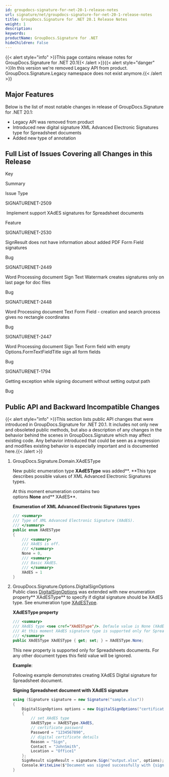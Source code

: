 ```yaml
---
id: groupdocs-signature-for-net-20-1-release-notes
url: signature/net/groupdocs-signature-for-net-20-1-release-notes
title: GroupDocs.Signature for .NET 20.1 Release Notes
weight: 1
description: 
keywords: 
productName: GroupDocs.Signature for .NET
hideChildren: False
---
```

{{< alert style="info" >}}This page contains release notes for GroupDocs.Signature for .NET 20.1{{< /alert >}}{{< alert style="danger" >}}In this version we're removed Legacy API from product. GroupDocs.Signature.Legacy namespace does not exist anymore.{{< /alert >}}

## Major Features

Below is the list of most notable changes in release of GroupDocs.Signature for .NET 20.1:

*   Legacy API was removed from product
*   Introduced new digital signature XML Advanced Electronic Signatures type for Spreadsheet documents
*   Added new type of annotation

## Full List of Issues Covering all Changes in this Release

Key

Summary

Issue Type

SIGNATURENET-2509 

 Implement support XAdES signatures for Spreadsheet documents

Feature

SIGNATURENET-2530

SignResult does not have information about added PDF Form Field signatures

Bug

SIGNATURENET-2449

Word Processing document Sign Text Watermark creates signatures only on last page for doc files

Bug

SIGNATURENET-2448

Word Processing document Text Form Field - creation and search process gives no rectangle coordinates

Bug

SIGNATURENET-2447

Word Processing document Sign Text Form field with empty Options.FormTextFieldTitle sign all form fields

Bug

SIGNATURENET-1794

Getting exception while signing document without setting output path

Bug

## Public API and Backward Incompatible Changes

{{< alert style="info" >}}This section lists public API changes that were introduced in GroupDocs.Signature for .NET 20.1. It includes not only new and obsoleted public methods, but also a description of any changes in the behavior behind the scenes in GroupDocs.Signature which may affect existing code. Any behavior introduced that could be seen as a regression and modifies existing behavior is especially important and is documented here.{{< /alert >}}

1.  GroupDocs.Signature.Domain.XAdESType
    
    New public enumeration type **XAdESType** was added**. **This type describes possible values of XML Advanced Electronic Signatures types.
    
    At this moment enumeration contains two options **None** and** XAdES**.
    
    **Enumeration of XML Advanced Electronic Signatures types**
    
    ```csharp
    /// <summary>
    /// Type of XML Advanced Electronic Signature (XAdES).
    /// </summary>
    public enum XAdESType
    {
        /// <summary>
        /// XAdES is off.
        /// </summary>
        None = 0,
        /// <summary>
        /// Basic XAdES.
        /// </summary>
        XAdES = 1
    }
    ```
    
2.  GroupDocs.Signature.Options.DigitalSignOptions  
    Public class [DigitalSignOptions](https://apireference.groupdocs.com/net/signature/groupdocs.signature.options/digitalsignoptions) was extended with new enumeration property** XAdESType** to specify if digital signature should be XAdES type. See enumeration type [XAdESType](https://apireference.groupdocs.com/net/signature/groupdocs.signature.domain/xadestype).
    
    **XAdESType property**
    
    ```csharp
    /// <summary>
    /// XAdES type <see cref="XAdESType"/>. Defaule value is None (XAdES is off).
    /// At this moment XAdES signature type is supported only for Spreadsheet documents.
    /// </summary>
    public XAdESType XAdESType { get; set; } = XAdESType.None;
    
    ```
    
    This new property is supported only for Spreadsheets documents. For any other document types this field value will be ignored.
    
    **Example**:
    
    Following example demonstrates creating XAdES Digital signature for Spreadsheet document.
    
    **Signing Spreadsheet document with XAdES signature**
    
    ```csharp
    using (Signature signature = new Signature("sample.xlsx"))
    {
        DigitalSignOptions options = new DigitalSignOptions("certificate.pfx")
        {
            // set XAdES type
            XAdESType = XAdESType.XAdES,
            // certificate password
            Password = "1234567890",
            // digital certificate details
            Reason = "Sign",
            Contact = "JohnSmith",
            Location = "Office1"
        };
        SignResult signResult = signature.Sign("output.xlsx", options);
        Console.WriteLine($"Document was signed successfully with {signResult.Succeeded.Count} signature(s).\nFile saved at {outputFilePath}.");    
    }
    ```
